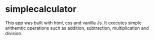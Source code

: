 # simplecalculator
This app was built with html, css and vanilla Js. It executes simple arithemtic operations  such as addition, subtraction, multiplication and division.
